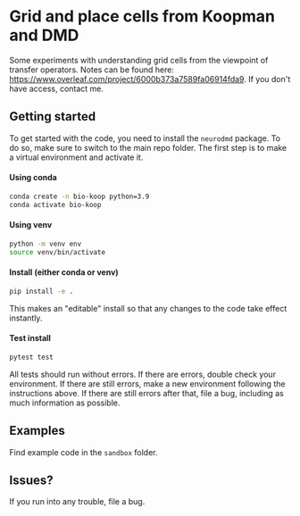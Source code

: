 # Grid and place cells from Koopman and DMD

Some experiments with understanding grid cells from the viewpoint of transfer operators. Notes can be found here: https://www.overleaf.com/project/6000b373a7589fa06914fda9. If you don't have access, contact me.

## Getting started

To get started with the code, you need to install the `neurodmd` package. To do so, make sure to switch to the main repo folder. The first step is to make a virtual environment and activate it.

#### Using conda

```sh
conda create -n bio-koop python=3.9
conda activate bio-koop
```

#### Using venv

```sh
python -m venv env
source venv/bin/activate
```

#### Install (either conda or venv)

```sh
pip install -e .
```

This makes an "editable" install so that any changes to the code take effect instantly.

#### Test install

```sh
pytest test
```

All tests should run without errors. If there are errors, double check your environment. If there are still errors, make a new environment following the instructions above. If there are still errors after that, file a bug, including as much information as possible.

## Examples

Find example code in the `sandbox` folder.

## Issues?

If you run into any trouble, file a bug.

